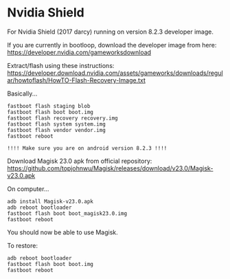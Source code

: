 # Nvidia Shield
For Nvidia Shield (2017 darcy) running on version 8.2.3 developer image.

If you are currently in bootloop, download the developer image from here:
https://developer.nvidia.com/gameworksdownload

Extract/flash using these instructions: https://developer.download.nvidia.com/assets/gameworks/downloads/regular/howtoflash/HowTO-Flash-Recovery-Image.txt

Basically...
```
fastboot flash staging blob
fastboot flash boot boot.img
fastboot flash recovery recovery.img
fastboot flash system system.img
fastboot flash vendor vendor.img
fastboot reboot
```

`!!!! Make sure you are on android version 8.2.3 !!!!`

Download Magisk 23.0 apk from official repository:
https://github.com/topjohnwu/Magisk/releases/download/v23.0/Magisk-v23.0.apk

On computer...
```
adb install Magisk-v23.0.apk
adb reboot bootloader
fastboot flash boot boot_magisk23.0.img
fastboot reboot
```
You should now be able to use Magisk.

To restore:
```
adb reboot bootloader
fastboot flash boot boot.img
fastboot reboot
```
